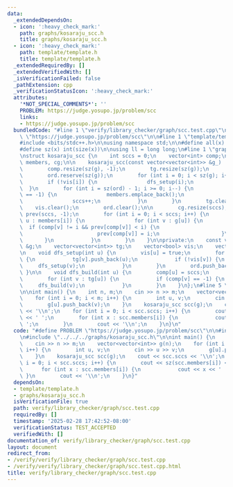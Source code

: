 ```yaml
---
data:
  _extendedDependsOn:
  - icon: ':heavy_check_mark:'
    path: graphs/kosaraju_scc.h
    title: graphs/kosaraju_scc.h
  - icon: ':heavy_check_mark:'
    path: template/template.h
    title: template/template.h
  _extendedRequiredBy: []
  _extendedVerifiedWith: []
  _isVerificationFailed: false
  _pathExtension: cpp
  _verificationStatusIcon: ':heavy_check_mark:'
  attributes:
    '*NOT_SPECIAL_COMMENTS*': ''
    PROBLEM: https://judge.yosupo.jp/problem/scc
    links:
    - https://judge.yosupo.jp/problem/scc
  bundledCode: "#line 1 \"verify/library_checker/graph/scc.test.cpp\"\n#define PROBLEM\
    \ \"https://judge.yosupo.jp/problem/scc\"\n\n#line 1 \"template/template.h\"\n\
    #include <bits/stdc++.h>\n\nusing namespace std;\n\n#define all(x) begin(x), end(x)\n\
    #define sz(x) int(size(x))\n\nusing ll = long long;\n#line 1 \"graphs/kosaraju_scc.h\"\
    \nstruct kosaraju_scc {\n    int sccs = 0;\n    vector<int> comp;\n    vector<vector<int>>\
    \ members, cg;\n\n    kosaraju_scc(const vector<vector<int>> &g_) : g(g_) {\n\
    \        comp.resize(sz(g), -1);\n        tg.resize(sz(g));\n        vis.resize(sz(g));\n\
    \        ord.reserve(sz(g));\n        for (int i = 0; i < sz(g); i++) {\n    \
    \        if (!vis[i]) {\n                dfs_setup(i);\n            }\n      \
    \  }\n        for (int i = sz(ord) - 1; i >= 0; i--) {\n            if (comp[ord[i]]\
    \ == -1) {\n                members.emplace_back();\n                dfs_build(ord[i]);\n\
    \                sccs++;\n            }\n        }\n        tg.clear();\n    \
    \    vis.clear();\n        ord.clear();\n\n        cg.resize(sccs);\n        vector<int>\
    \ prev(sccs, -1);\n        for (int i = 0; i < sccs; i++) {\n            for (int\
    \ u : members[i]) {\n                for (int v : g[u]) {\n                  \
    \  if (comp[v] != i && prev[comp[v]] < i) {\n                        cg[i].push_back(comp[v]);\n\
    \                        prev[comp[v]] = i;\n                    }\n         \
    \       }\n            }\n        }\n    }\n\nprivate:\n    const vector<vector<int>>\
    \ &g;\n    vector<vector<int>> tg;\n    vector<bool> vis;\n    vector<int> ord;\n\
    \n    void dfs_setup(int u) {\n        vis[u] = true;\n        for (int v : g[u])\
    \ {\n            tg[v].push_back(u);\n            if (!vis[v]) {\n           \
    \     dfs_setup(v);\n            }\n        }\n        ord.push_back(u);\n   \
    \ }\n\n    void dfs_build(int u) {\n        comp[u] = sccs;\n        members[sccs].push_back(u);\n\
    \        for (int v : tg[u]) {\n            if (comp[v] == -1) {\n           \
    \     dfs_build(v);\n            }\n        }\n    }\n};\n#line 5 \"verify/library_checker/graph/scc.test.cpp\"\
    \n\nint main() {\n    int n, m;\n    cin >> n >> m;\n    vector<vector<int>> g(n);\n\
    \    for (int i = 0; i < m; i++) {\n        int u, v;\n        cin >> u >> v;\n\
    \        g[u].push_back(v);\n    }\n    kosaraju_scc scc(g);\n    cout << scc.sccs\
    \ << '\\n';\n    for (int i = 0; i < scc.sccs; i++) {\n        cout << sz(scc.members[i])\
    \ << ' ';\n        for (int x : scc.members[i]) {\n            cout << x << '\
    \ ';\n        }\n        cout << '\\n';\n    }\n}\n"
  code: "#define PROBLEM \"https://judge.yosupo.jp/problem/scc\"\n\n#include \"../../../template/template.h\"\
    \n#include \"../../../graphs/kosaraju_scc.h\"\n\nint main() {\n    int n, m;\n\
    \    cin >> n >> m;\n    vector<vector<int>> g(n);\n    for (int i = 0; i < m;\
    \ i++) {\n        int u, v;\n        cin >> u >> v;\n        g[u].push_back(v);\n\
    \    }\n    kosaraju_scc scc(g);\n    cout << scc.sccs << '\\n';\n    for (int\
    \ i = 0; i < scc.sccs; i++) {\n        cout << sz(scc.members[i]) << ' ';\n  \
    \      for (int x : scc.members[i]) {\n            cout << x << ' ';\n       \
    \ }\n        cout << '\\n';\n    }\n}"
  dependsOn:
  - template/template.h
  - graphs/kosaraju_scc.h
  isVerificationFile: true
  path: verify/library_checker/graph/scc.test.cpp
  requiredBy: []
  timestamp: '2025-02-28 17:42:52-08:00'
  verificationStatus: TEST_ACCEPTED
  verifiedWith: []
documentation_of: verify/library_checker/graph/scc.test.cpp
layout: document
redirect_from:
- /verify/verify/library_checker/graph/scc.test.cpp
- /verify/verify/library_checker/graph/scc.test.cpp.html
title: verify/library_checker/graph/scc.test.cpp
---
```

